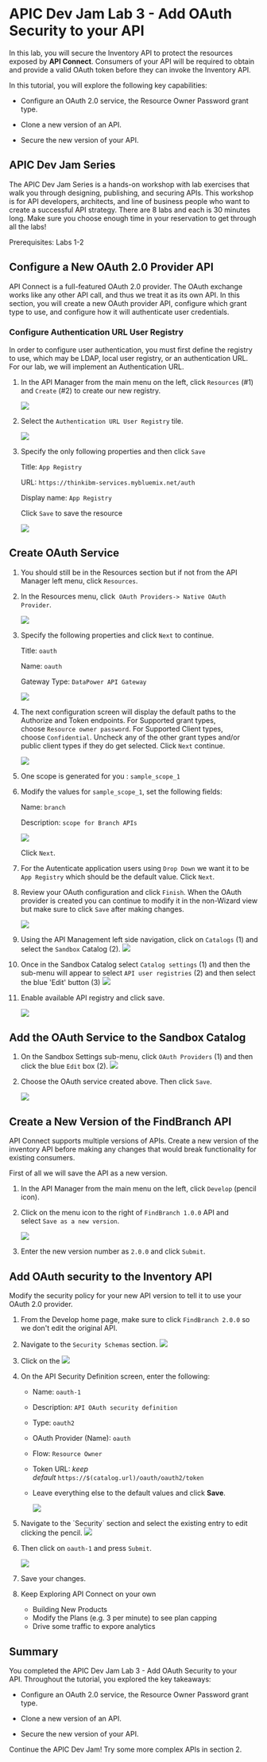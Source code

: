 # APIC Dev Jam Lab 3 - Add OAuth Security to your API #

In this lab, you will secure the Inventory API to protect the resources
exposed by **API Connect**. Consumers of your API will be required to
obtain and provide a valid OAuth token before they can invoke the
Inventory API.

In this tutorial, you will explore the following key capabilities:

-   Configure an OAuth 2.0 service, the Resource Owner Password grant
    type.

-   Clone a new version of an API.

-   Secure the new version of your API.

## APIC Dev Jam Series

The APIC Dev Jam Series is a hands-on workshop with lab exercises that
walk you through designing, publishing, and securing APIs. This workshop
is for API developers, architects, and line of business people who want
to create a successful API strategy. There are 8 labs and each is 30
minutes long. Make sure you choose enough time in your reservation to
get through all the labs! 

Prerequisites: Labs 1-2

## Configure a New OAuth 2.0 Provider API

API Connect is a full-featured OAuth 2.0 provider. The OAuth exchange
works like any other API call, and thus we treat it as its own API. In
this section, you will create a new OAuth provider API, configure which
grant type to use, and configure how it will authenticate user
credentials.

### Configure Authentication URL User Registry

In order to configure user authentication, you must first define the
registry to use, which may be LDAP, local user registry, or an
authentication URL. For our lab, we will implement an Authentication
URL.

1.  In the API Manager from the main menu on the left,
    click `Resources` (#1) and `Create` (#2) to create our new registry.

    ![](images/tutorial_html_newcreateregistry.png)

2.  Select the `Authentication URL User
    Registry` tile.

    ![](images/tutorial_html_ae58ee320d642047.png)

3.  Specify the only following properties and then
    click `Save`

    Title: `App Registry`

    URL: `https://thinkibm-services.mybluemix.net/auth`

    Display name: `App Registry`

    Click `Save` to save the resource

    ![](images/tutorial_html_ae75a185a7c7e950.png)

Create OAuth Service
----------------------------------------------------------------------------------------------------------------------------------------

1.  You should still be in the Resources section but if not from the API Manager left menu,
    click `Resources`.

2.  In the Resources menu, click  `OAuth Providers-> Native OAuth
    Provider`.

    ![](images/tutorial_html_f1fe85d169c1b8fc.png)

3.  Specify the following properties and
    click `Next` to continue.

    Title: `oauth`

    Name: `oauth`

    Gateway Type: `DataPower API Gateway`

    ![](images/tutorial_html_22f9d0d5c30f657d.png)

4.  The next configuration screen will display the default paths to the Authorize and Token endpoints. For Supported grant types, choose `Resource owner password`. For Supported Client types, choose `Confidential`. Uncheck any of the other grant types and/or public client types if they do get selected.
    Click `Next` continue.

    ![](images/tutorial_html_2e278c6df90a639f.png)

5.  One scope is generated for you
    : `sample_scope_1`

6.  Modify the values
    for `sample_scope_1`, set the
    following fields:

    Name: `branch`

    Description: `scope for Branch APIs`

    ![](images/scope.png)
    
    Click `Next`.

7.  For the Autenticate application users using `Drop Down` we want it to be `App Registry` which should be the default value. Click `Next`.


8.  Review your OAuth configuration and
    click `Finish`. When the OAuth provider is created you can continue to modify it in the non-Wizard view but make sure to click `Save` after making changes.
    
     ![](images/tutorial_html_985e9dbc3a3f82c0.png)
    
 

9. Using the API Management left side navigation, click on `Catalogs` (1) and select the `Sandbox` Catalog (2). 
    ![](images/catalog.png)
10. Once in the Sandbox Catalog select `Catalog settings` (1) and then the sub-menu will appear to select `API user registries` (2) and then select the blue 'Edit' button (3)
    ![](images/catalog-settings.png)
    
    
11. Enable available API registry and click save.

    ![](images/catalog-user-reg.png)

Add the OAuth Service to the Sandbox Catalog
----------------------------------------------------------------------------------------------------------------------------------------------------------------

1.  On the Sandbox Settings sub-menu, click `OAuth
    Providers` (1) and then click the blue `Edit` box (2).
    ![](images/catalog-oauthproviders.png)

2.  Choose the OAuth service created above. Then click `Save`. 

    ![](images/tutorial_html_6fa9961893476e8e.png)

## Create a New Version of the FindBranch API

API Connect supports multiple versions of APIs. Create a new version of the inventory API before making any changes that would break functionality for existing consumers. 

First of all we will save the API as a new version.

1.  In the API Manager from the main menu on the left, click `Develop` (pencil icon).

2.  Click on the menu icon to the right of `FindBranch 1.0.0` API and select `Save as a new version`.  

    ![](images/tutorial_html_4f0d083547b597a4_new.png)

3.  Enter the new version number
    as `2.0.0` and
    click `Submit`.

## Add OAuth security to the Inventory API

Modify the security policy for your new API version to tell it to use your OAuth 2.0 provider.

1.  From the Develop home page, make sure to click `FindBranch 2.0.0` so we don't edit the original API.

2.  Navigate to the `Security Schemas` section.
        ![](images/Step3_1.png)

3.  Click on the ![](images/plus.png)

4.  On the API Security Definition screen, enter the following:

    -   Name: `oauth-1`

    -   Description: `API OAuth security definition`

    -   Type: `oauth2`
    -   OAuth Provider (Name): `oauth`

    -   Flow: `Resource Owner`

    -   Token URL: *keep default* `https://$(catalog.url)/oauth/oauth2/token`

    -   Leave everything else to the default values and
        click **Save**.  

        ![](images/Step3_2_new.png)


5.  Navigate to the \`Security\` section and select the existing entry to edit clicking the pencil.
      ![](images/add_oauth_security.png)

6. Then click on `oauth-1` and press `Submit`.

    ![](images/Step3_5_new.png)

6.  Save your changes.
7. Keep Exploring API Connect on your own
	- Building New Products
	-  Modify the Plans (e.g. 3 per minute) to see plan capping
	- Drive some traffic to expore analytics

## Summary

You completed the APIC Dev Jam Lab 3 - Add OAuth Security to your API. Throughout the tutorial, you explored the key takeaways:

-   Configure an OAuth 2.0 service, the Resource Owner Password grant
    type.

-   Clone a new version of an API.

-   Secure the new version of your API.

Continue the APIC Dev Jam! Try some more complex APIs in section 2. 
